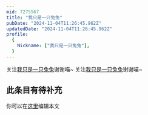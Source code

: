 ```yaml
---
mid: 7275567
title: "我只是一只兔兔"
pubDate: "2024-11-04T11:26:45.962Z"
updatedDate: "2024-11-04T11:26:45.962Z"
profile:
  {
    Nickname: ["我只是一只兔兔"],
  }
---
```


关注[我只是一只兔兔](https://space.bilibili.com/7275567)谢谢喵~ 关注[我只是一只兔兔](https://space.bilibili.com/7275567)谢谢喵~

## 此条目有待补充
你可以在[这里](https://github.com/Yuhanawa/VTuber.ICU-Content/edit/master/v/我只是一只兔兔/index.md)编辑本文
